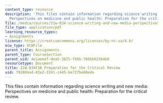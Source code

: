 ```yaml
---
content_type: resource
description: 'This files contain information regarding science writing and new media:
  Perspectives on medicine and public health: Preparation for the critical review.'
file: /media/courses/21w-034-science-writing-and-new-media-perspectives-on-medicine-and-public-health-fall-2016/792804ad02e23241c445be727be80eda_MIT21W_034F16_PreCritRev.pdf
file_type: application/pdf
learning_resource_types:
- Assignments
license: https://creativecommons.org/licenses/by-nc-sa/4.0/
ocw_type: OCWFile
parent_title: Assignments
parent_type: CourseSection
parent_uid: 4e1aeeef-dea5-3825-f90b-766bb023b4b8
resourcetype: Document
title: 21W.034F16 Preparation for the Critical Review
uid: 792804ad-02e2-3241-c445-be727be80eda
---
```

This files contain information regarding science writing and new media: Perspectives on medicine and public health: Preparation for the critical review.